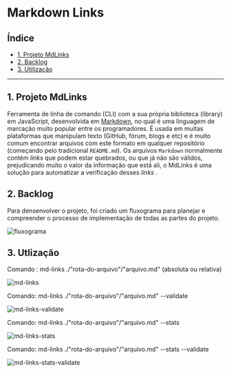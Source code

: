 # Markdown Links

## Índice

* [1. Projeto MdLinks](#1-projeto-mdlinks)
* [2. Backlog](#2-backlog)
* [3. Utilização](#3-utilizacao)

***

## 1. Projeto MdLinks

Ferramenta de linha de comando (CLI) com a sua própria biblioteca (library) em JavaScript, 
desenvolvida em [Markdown](https://pt.wikipedia.org/wiki/Markdown), no qual é uma linguagem 
de marcação muito popular entre os programadores. É usada em muitas plataformas que
manipulam texto (GitHub, fórum, blogs e etc) e é muito comum encontrar arquivos
com este formato em qualquer repositório (começando pelo tradicional `README.md`).
Os arquivos `Markdown` normalmente contém _links_ que podem estar
quebrados, ou que já não são válidos, prejudicando muito o valor da
informação que está ali, o MdLinks é uma solução para automatizar a 
verificação desses _links_ .

## 2. Backlog

Para densenvolver o projeto, foi criado um fluxograma para planejar e compreender o processo 
de implementação de todas as partes do projeto.

![fluxograma](https://github.com/talitamsx/SAP009-md-links/assets/107422798/4421ec4e-6b81-42e0-be35-6259c3f57785)

## 3. Utlização

Comando :
md-links ./"rota-do-arquivo"/"arquivo.md" (absoluta ou relativa)

![md-links](https://github.com/talitamsx/SAP009-md-links/assets/107422798/9f17114a-491a-409f-a420-f45b1bf4d1d2)


Comando: 
md-links ./"rota-do-arquivo"/"arquivo.md" --validate

![md-links-validate](https://github.com/talitamsx/SAP009-md-links/assets/107422798/a2ad6b35-74c6-4ff6-b068-d28fd59d7f94)

Comando:
md-links ./"rota-do-arquivo"/"arquivo.md" --stats

![md-links-stats](https://github.com/talitamsx/SAP009-md-links/assets/107422798/82406918-8440-4ffe-a5a0-5ed38bba4804)

Comando:
md-links ./"rota-do-arquivo"/"arquivo.md" --stats --validate

![md-links-stats-validate](https://github.com/talitamsx/SAP009-md-links/assets/107422798/dc15008e-d327-455f-9e10-4920a8472dda)
